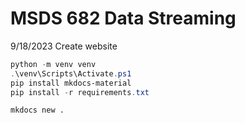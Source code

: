 # MSDS 682 Data Streaming

9/18/2023 Create website

```powershell
python -m venv venv
.\venv\Scripts\Activate.ps1
pip install mkdocs-material
pip install -r requirements.txt
```

```
mkdocs new .
```
